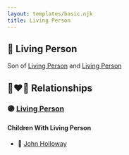 ```yaml
---
layout: templates/basic.njk
title: Living Person
---
```

## 🔵 Living Person

Son of [Living Person](/people/4/41896379) and [Living Person](/people/8/84497082)

## 👩‍❤️‍👨 Relationships

### 🟣 [Living Person](/people/5/50554084)

#### Children With Living Person
* 🔵 [John Holloway](/people/9/96991309)